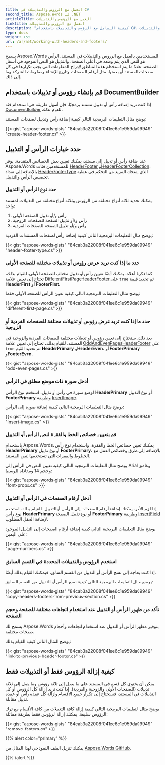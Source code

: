 ```yaml
---
title: العمل مع الرؤوس والتذييلات في C#
second_title: Aspose.Words لـ .NET
articleTitle: العمل مع الرؤوس والتذييلات
linktitle: العمل مع الرؤوس والتذييلات
description: "كيفية التعامل مع الرؤوس والتذييلات باستخدام C#. إنشاء الرؤوس والتذييلات C#. إزالة الرؤوس أو التذييلات C#."
type: docs
weight: 150
url: /ar/net/working-with-headers-and-footers/
---
```


يسمح Aspose.Words للمستخدمين بالعمل مع الرؤوس والتذييلات في المستند. الرأس هو النص الذي يتم وضعه في أعلى الصفحة، والتذييل هو النص الموجود في أسفل الصفحة. عادةً ما يتم استخدام هذه المناطق لإدراج المعلومات التي يجب تكرارها في كل صفحات المستند أو بعضها، مثل أرقام الصفحات وتاريخ الإنشاء ومعلومات الشركة وما إلى ذلك.

## قم بإنشاء رؤوس أو تذييلات باستخدام DocumentBuilder

إذا كنت تريد إضافة رأس أو تذييل مستند برمجيًا، فإن أسهل طريقة هي استخدام فئة [DocumentBuilder](https://reference.aspose.com/words/net/aspose.words/documentbuilder/) للقيام بذلك.

يوضح مثال التعليمات البرمجية التالي كيفية إضافة رأس وتذييل لصفحات المستند:

{{< gist "aspose-words-gists" "84cab3a22008f041ee6c1e959da09949" "create-header-footer.cs" >}}

## حدد خيارات الرأس أو التذييل

عند إضافة رأس أو تذييل إلى مستند، يمكنك تعيين بعض الخصائص المتقدمة. يوفر Aspose.Words للمستخدمين فئات [HeaderFooter](https://reference.aspose.com/words/net/aspose.words/headerfooter/) و[HeaderFooterCollection](https://reference.aspose.com/words/net/aspose.words/headerfootercollection/)، بالإضافة إلى تعداد [HeaderFooterType](https://reference.aspose.com/words/net/aspose.words/headerfootertype/) الذي يمنحك المزيد من التحكم في عملية تخصيص الرأس والتذييل.

### حدد نوع الرأس أو التذييل

يمكنك تحديد ثلاثة أنواع مختلفة من الرؤوس وثلاثة أنواع مختلفة من التذييلات لمستند واحد:
1. رأس و/أو تذييل الصفحة الأولى
2. رأس و/أو تذييل الصفحة للصفحات الزوجية
3. رأس و/أو تذييل الصفحة للصفحات الفردية

يوضح مثال التعليمات البرمجية التالي كيفية إضافة رأس لصفحات المستندات الفردية:

{{< gist "aspose-words-gists" "84cab3a22008f041ee6c1e959da09949" "header-footer-type.cs" >}}

### حدد ما إذا كنت تريد عرض رؤوس أو تذييلات مختلفة للصفحة الأولى

كما ذكرنا أعلاه، يمكنك أيضًا تعيين رأس أو تذييل مختلف للصفحة الأولى. للقيام بذلك، تحتاج إلى تعيين علامة [DifferentFirstPageHeaderFooter](https://reference.aspose.com/words/net/aspose.words/pagesetup/differentfirstpageheaderfooter/) على `true` ثم تحديد قيمة **HeaderFirst** أو **FooterFirst**.

يوضح مثال التعليمات البرمجية التالي كيفية تعيين الرأس للصفحة الأولى فقط:

{{< gist "aspose-words-gists" "84cab3a22008f041ee6c1e959da09949" "different-first-page.cs" >}}

### حدد ما إذا كنت تريد عرض رؤوس أو تذييلات مختلفة للصفحات الفردية أو الزوجية

 بعد ذلك، ستحتاج إلى تعيين رؤوس أو تذييلات مختلفة للصفحات الفردية والزوجية في المستند. للقيام بذلك، تحتاج إلى تعيين علامة [OddAndEvenPagesHeaderFooter](https://reference.aspose.com/words/net/aspose.words/pagesetup/oddandevenpagesheaderfooter/) على `true` ثم تحديد القيم **HeaderPrimary** و**HeaderEven**، أو **FooterPrimary** و**FooterEven**.

{{< gist "aspose-words-gists" "84cab3a22008f041ee6c1e959da09949" "odd-even-pages.cs" >}}

### أدخل صورة ذات موضع مطلق في الرأس

لوضع صورة في رأس أو تذييل، استخدم نوع الرأس **HeaderPrimary** أو نوع التذييل **FooterPrimary** وطريقة [InsertImage](https://reference.aspose.com/words/net/aspose.words/documentbuilder/insertimage/).

يوضح مثال التعليمات البرمجية التالي كيفية إضافة صورة إلى الرأس:

{{< gist "aspose-words-gists" "84cab3a22008f041ee6c1e959da09949" "insert-image.cs" >}}

### قم بتعيين خصائص الخط والفقرة لنص الرأس أو التذييل

باستخدام Aspose.Words، يمكنك تعيين خصائص الخط والفقرة، واستخدام نوع رأس **HeaderPrimary** أو نوع تذييل **FooterPrimary**، بالإضافة إلى طرق وخصائص العمل مع الخطوط والفقرات التي تستخدمها لنص المستند.

يوضح مثال التعليمات البرمجية التالي كيفية تعيين النص في الرأس إلى Arial وغامق وحجم 14 ومحاذاة للوسط:

{{< gist "aspose-words-gists" "84cab3a22008f041ee6c1e959da09949" "font-props.cs" >}}

### أدخل أرقام الصفحات في الرأس أو التذييل

إذا لزم الأمر، يمكنك إضافة أرقام الصفحات إلى الرأس أو التذييل. للقيام بذلك، استخدم نوع رأس **HeaderPrimary** أو نوع تذييل الصفحة **FooterPrimary** وطريقة [InsertField](https://reference.aspose.com/words/net/aspose.words/documentbuilder/insertfield/) لإضافة الحقل المطلوب.

يوضح مثال التعليمات البرمجية التالي كيفية إضافة أرقام الصفحات إلى التذييل الموجود على اليمين:

{{< gist "aspose-words-gists" "84cab3a22008f041ee6c1e959da09949" "page-numbers.cs" >}}

### استخدم الرؤوس والتذييلات المحددة في القسم السابق

إذا كنت بحاجة إلى نسخ الرأس أو التذييل من القسم السابق، فيمكنك القيام بذلك أيضًا.

يوضح مثال التعليمات البرمجية التالي كيفية نسخ الرأس أو التذييل من القسم السابق:

{{< gist "aspose-words-gists" "84cab3a22008f041ee6c1e959da09949" "copy-headers-footers-from-previous-section.cs" >}}

### تأكد من ظهور الرأس أو التذييل عند استخدام اتجاهات مختلفة للصفحة وحجم الصفحة

يسمح لك Aspose.Words بتوفير مظهر الرأس أو التذييل عند استخدام اتجاهات وأحجام صفحات مختلفة.

يوضح المثال التالي كيفية القيام بذلك:

{{< gist "aspose-words-gists" "84cab3a22008f041ee6c1e959da09949" "link-to-previous-header-footer.cs" >}}

## كيفية إزالة الرؤوس فقط أو التذييلات فقط

يمكن أن يحتوي كل قسم في المستند على ما يصل إلى ثلاثة رؤوس وما يصل إلى ثلاثة تذييلات (للصفحات الأولى والزوجية والفردية). إذا كنت تريد إزالة كل الرؤوس أو كل التذييلات في المستند، فستحتاج إلى تكرار جميع الأقسام وإزالة كل عقدة رأس أو عقدة تذييل مقابلة.

يوضح مثال التعليمات البرمجية التالي كيفية إزالة كافة التذييلات من كافة الأقسام مع ترك الرؤوس سليمة. يمكنك إزالة الرؤوس فقط بطريقة مماثلة:

{{< gist "aspose-words-gists" "84cab3a22008f041ee6c1e959da09949" "remove-footers.cs" >}}

{{% alert color="primary" %}}

يمكنك تنزيل الملف النموذجي لهذا المثال من [Aspose.Words GitHub](https://github.com/aspose-words/Aspose.Words-for-.NET/blob/master/Examples/Data/Header%20and%20footer%20types.docx).

{{% /alert %}}